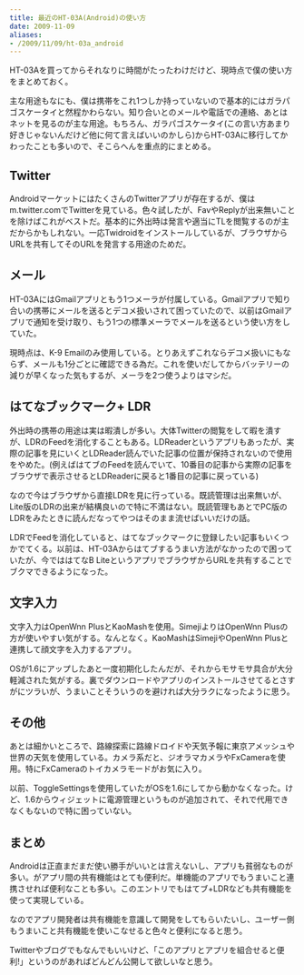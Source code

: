 ```yaml
---
title: 最近のHT-03A(Android)の使い方
date: 2009-11-09
aliases:
- /2009/11/09/ht-03a_android
---
```

HT-03Aを買ってからそれなりに時間がたったわけだけど、現時点で僕の使い方をまとめておく。

主な用途もなにも、僕は携帯をこれ1つしか持っていないので基本的にはガラパゴスケータイと然程かわらない。知り合いとのメールや電話での連絡、あとはネットを見るのが主な用途。もちろん、ガラパゴスケータイ(この言い方あまり好きじゃないんだけど他に何て言えばいいのかしら)からHT-03Aに移行してかわったことも多いので、そこらへんを重点的にまとめる。

<h2>Twitter</h2>
AndroidマーケットにはたくさんのTwitterアプリが存在するが、僕はm.twitter.comでTwitterを見ている。色々試したが、FavやReplyが出来無いことを除けばこれがベストだ。基本的に外出時は発言や適当にTLを閲覧するのが主だからかもしれない。一応Twidroidをインストールしているが、ブラウザからURLを共有してそのURLを発言する用途のためだ。

<h2>メール</h2>
HT-03AにはGmailアプリともう1つメーラが付属している。Gmailアプリで知り合いの携帯にメールを送るとデコメ扱いされて困っていたので、以前はGmailアプリで通知を受け取り、もう1つの標準メーラでメールを送るという使い方をしていた。

現時点は、K-9 Emailのみ使用している。とりあえずこれならデコメ扱いにもならず、メールも1分ごとに確認できる為だ。これを使いだしてからバッテリーの減りが早くなった気もするが、メーラを2つ使うよりはマシだ。

<h2>はてなブックマーク+ LDR</h2>
外出時の携帯の用途は実は暇潰しが多い。大体Twitterの閲覧をして暇を潰すが、LDRのFeedを消化することもある。LDReaderというアプリもあったが、実際の記事を見にいくとLDReader読んでいた記事の位置が保持されないので使用をやめた。(例えばはてブのFeedを読んでいて、10番目の記事から実際の記事をブラウザで表示させるとLDReaderに戻ると1番目の記事に戻っている)

なので今はブラウザから直接LDRを見に行っている。既読管理は出来無いが、Lite版のLDRの出来が結構良いので特に不満はない。既読管理もあとでPC版のLDRをみたときに読んだなってやつはそのまま流せばいいだけの話。

 LDRでFeedを消化していると、はてなブックマークに登録したい記事もいくつかでてくる。以前は、HT-03Aからはてブするうまい方法がなかったので困っていたが、今でははてなB LiteというアプリでブラウザからURLを共有することでブクマできるようになった。

<h2>文字入力</h2>
文字入力はOpenWnn PlusとKaoMashを使用。SimejiよりはOpenWnn Plusの方が使いやすい気がする。なんとなく。KaoMashはSimejiやOpenWnn Plusと連携して顔文字を入力するアプリ。

OSが1.6にアップしたあと一度初期化したんだが、それからモサモサ具合が大分軽減された気がする。裏でダウンロードやアプリのインストールさせてるとさすがにツラいが、うまいことそういうのを避ければ大分ラクになったように思う。

<h2>その他</h2>
あとは細かいところで、路線探索に路線ドロイドや天気予報に東京アメッシュや世界の天気を使用している。カメラ系だと、ジオラマカメラやFxCameraを使用。特にFxCameraのトイカメラモードがお気に入り。

以前、ToggleSettingsを使用していたがOSを1.6にしてから動かなくなった。けど、1.6からウィジェットに電源管理というものが追加されて、それで代用できなくもないので特に困っていない。

<h2>まとめ</h2>
Androidは正直まだまだ使い勝手がいいとは言えないし、アプリも貧弱なものが多い。がアプリ間の共有機能はとても便利だ。単機能のアプリでもうまいこと連携させれば便利なことも多い。このエントリでもはてブ+LDRなども共有機能を使って実現している。

なのでアプリ開発者は共有機能を意識して開発をしてもらいたいし、ユーザー側もうまいこと共有機能を使いこなせると色々と便利になると思う。

Twitterやブログでもなんでもいいけど、「このアプリとアプリを組合せると便利!」というのがあればどんどん公開して欲しいなと思う。
